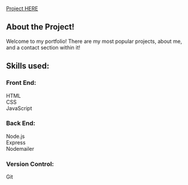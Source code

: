 [Project HERE](https://www.dylancaldwell.tk)

## About the Project!

Welcome to my portfolio! There are my most popular projects, about me,  and a contact section within it!

## Skills used:

### Front End:

HTML
<br />
CSS
<br />
JavaScript

### Back End:

Node.js
<br />
Express
<br />
Nodemailer

### Version Control:

Git
